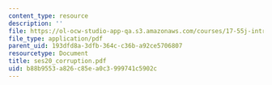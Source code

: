 ```yaml
---
content_type: resource
description: ''
file: https://ol-ocw-studio-app-qa.s3.amazonaws.com/courses/17-55j-introduction-to-latin-american-studies-fall-2006/b88b9553a826c85ea0c3999741c5902c_ses20_corruption.pdf
file_type: application/pdf
parent_uid: 193dfd8a-3dfb-364c-c36b-a92ce5706807
resourcetype: Document
title: ses20_corruption.pdf
uid: b88b9553-a826-c85e-a0c3-999741c5902c
---
```

